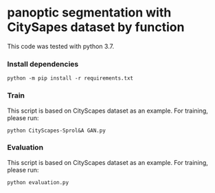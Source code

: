 # panoptic segmentation with CitySapes dataset by function
This code was tested with python 3.7.

### Install dependencies

```
python -m pip install -r requirements.txt
```  

###  Train
This script is based on CityScapes dataset as an example. For training, please run:

```
python CityScapes-Sprol&A GAN.py
```
###  Evaluation
This script is based on CityScapes dataset as an example. For training, please run:

```
python evaluation.py
```
